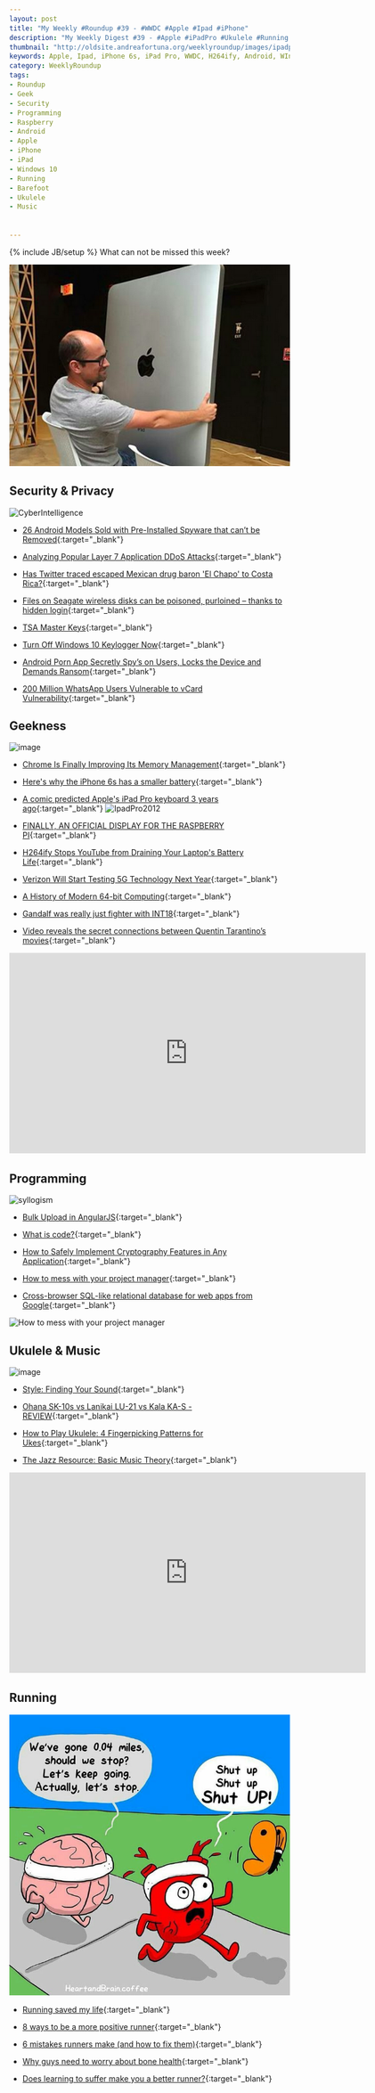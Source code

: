 ```yaml
---
layout: post
title: "My Weekly #Roundup #39 - #WWDC #Apple #Ipad #iPhone"
description: "My Weekly Digest #39 - #Apple #iPadPro #Ukulele #Running #Windows10 #Security #Programming"
thumbnail: "http://oldsite.andreafortuna.org/weeklyroundup/images/ipadpro.png"
keywords: Apple, Ipad, iPhone 6s, iPad Pro, WWDC, H264ify, Android, WIndows 10, seagate, raspberry, Geek, Security,Programming, Running, Barefoot, Music, ukulele, transcription
category: WeeklyRoundup
tags: 
- Roundup
- Geek
- Security
- Programming
- Raspberry
- Android
- Apple
- iPhone
- iPad
- Windows 10
- Running
- Barefoot
- Ukulele
- Music


---
```

{% include JB/setup %}
What can not be missed this week? 

![iPadPro](/weeklyroundup/images/ipadpro.png)
<!-- more -->

Security & Privacy
--
![CyberIntelligence](http://imgs.xkcd.com/comics/cyberintelligence.png)

- [26 Android Models Sold with Pre-Installed Spyware that can’t be Removed](https://freedomhacker.net/26-android-models-sold-preinstalled-spyware-cant-be-removed-4597/){:target="_blank"}

- [Analyzing Popular Layer 7 Application DDoS Attacks](https://blog.sucuri.net/2015/09/analyzing-popular-layer-7-application-ddos-attacks.html){:target="_blank"}

- [Has Twitter traced escaped Mexican drug baron 'El Chapo' to Costa Rica?](https://nakedsecurity.sophos.com/2015/09/08/has-twitter-traced-escaped-mexican-drug-baron-el-chapo-to-costa-rica/?utm_source=Naked%2520Security%2520-%2520Feed&utm_medium=feed&utm_content=rss2&utm_campaign=Feed){:target="_blank"}

- [Files on Seagate wireless disks can be poisoned, purloined – thanks to hidden login](http://www.theregister.co.uk/2015/09/07/files_on_seagate_wireless_disks_can_be_poisoned_purloined/){:target="_blank"}

- [TSA Master Keys](https://www.schneier.com/blog/archives/2015/09/tsa_master_keys.html){:target="_blank"}

- [Turn Off Windows 10 Keylogger Now](http://thehackernews.com/2015/09/windows10-keylogger-security.html){:target="_blank"}

- [Android Porn App Secretly Spy’s on Users, Locks the Device and Demands Ransom](https://freedomhacker.net/android-porn-app-secretly-spys-users-locks-phone-demands-ransom-4601/){:target="_blank"}

- [200 Million WhatsApp Users Vulnerable to vCard Vulnerability](http://thehackernews.com/2015/09/whatsapp-vcard-vulnerability.html){:target="_blank"}



Geekness
--

![image](http://www.commitstrip.com/wp-content/uploads/2015/08/Strip-Damnation-des-ordis-650-finalenglish3.jpg)

- [Chrome Is Finally Improving Its Memory Management](http://lifehacker.com/chrome-updates-with-speed-improvements-and-better-memor-1728577172){:target="_blank"}

- [Here's why the iPhone 6s has a smaller battery](http://www.engadget.com/2015/09/10/iphone-6s-smaller-battery/){:target="_blank"}

- [A comic predicted Apple's iPad Pro keyboard 3 years ago](http://oldsite.andreafortuna.org/technology/2015/09/10/ipadpro-prediction/){:target="_blank"}
![IpadPro2012](http://4.bp.blogspot.com/-A_38HYfAgQQ/VfE6Bso-BtI/AAAAAAAAcvc/t9L-bI0myEc/s1600/Screen%2BShot%2B2015-09-10%2Bat%2B09.59.49.jpg)

- [FINALLY, AN OFFICIAL DISPLAY FOR THE RASPBERRY PI](http://hackaday.com/2015/09/08/finally-an-official-display-for-the-raspberry-pi/){:target="_blank"}

- [H264ify Stops YouTube from Draining Your Laptop's Battery Life](http://lifehacker.com/h264ify-stops-youtube-from-draining-your-laptops-batter-1729588002){:target="_blank"}

- [Verizon Will Start Testing 5G Technology Next Year](http://recode.net/2015/09/08/verizon-will-start-testing-5g-technology-next-year/){:target="_blank"}

- [A History of Modern 64-bit Computing](http://courses.cs.washington.edu/courses/csep590/06au/projects/history-64-bit.pdf){:target="_blank"}

- [Gandalf was really just fighter with INT18](https://np.reddit.com/r/DnD/comments/3jpksw/gandalf_was_really_just_fighter_with_int18/){:target="_blank"}

- [Video reveals the secret connections between Quentin Tarantino’s movies](http://bgr.com/2015/09/03/quentin-tarantino-movies-hidden-connections-video/){:target="_blank"}

<iframe width="640" height="360" src="https://www.youtube.com/embed/-bfuVNoD7o0" frameborder="0" allowfullscreen></iframe>


Programming
--
![syllogism](http://imgs.xkcd.com/comics/engineer_syllogism.png)

- [Bulk Upload in AngularJS](http://www.codeproject.com/Tips/1028442/Bulk-Upload-in-AngularJS){:target="_blank"}

- [What is code?](http://www.economist.com/blogs/economist-explains/2015/09/economist-explains-3){:target="_blank"}

- [How to Safely Implement Cryptography Features in Any Application](https://paragonie.com/blog/2015/09/how-to-safely-implement-cryptography-in-any-application){:target="_blank"}

- [How to mess with your project manager](http://www.commitstrip.com/en/2015/09/08/how-to-mess-with-your-project-manager/){:target="_blank"}

- [Cross-browser SQL-like relational database for web apps from Google](https://google.github.io/lovefield/){:target="_blank"}

![How to mess with your project manager](http://www.commitstrip.com/wp-content/uploads/2015/09/Strip-Back-end-VS-Front-end-english.jpg)

Ukulele & Music
--

![image](http://rlv.zcache.co.nz/ukulele_player_sticker-r168886474a7f4e76b354d4391e20eb78_v9wf3_8byvr_324.jpg)

- [Style: Finding Your Sound](http://liveukulele.com/lessons/soul/style/){:target="_blank"}

- [Ohana SK-10s vs Lanikai LU-21 vs Kala KA-S - REVIEW](http://www.gotaukulele.com/2015/09/soprano-ukulele-shootout-ohana-sk-10-vs.html){:target="_blank"}

- [How to Play Ukulele: 4 Fingerpicking Patterns for Ukes](http://takelessons.com/blog/how-to-play-ukulele-fingerpicking-z10){:target="_blank"}

- [The Jazz Resource: Basic Music Theory](http://www.thejazzresource.com/basic_music_theory.html){:target="_blank"}

<iframe width="640" height="360" src="https://www.youtube.com/embed/EJnllbSSKIY" frameborder="0" allowfullscreen></iframe>


Running
--

![image](/running/images/Runrunrun.jpg)

- [Running saved my life](http://www.theguardian.com/lifeandstyle/2015/aug/24/running-saved-my-life-depression-doctors-pills-therapy-did-nothing?CMP=fb_gu){:target="_blank"}

- [8 ways to be a more positive runner](http://www.runnersworld.co.uk/training/8-ways-to-be-a-more-positive-runner/13990.html){:target="_blank"}

- [6 mistakes runners make (and how to fix them)](http://www.runnersworld.co.uk/training/6-mistakes-runners-make-and-how-to-fix-them/13987.html){:target="_blank"}

- [Why guys need to worry about bone health](http://www.runnersworld.co.uk/health/why-guys-need-to-worry-about-bone-health/13995.html){:target="_blank"}

- [Does learning to suffer make you a better runner?](http://www.runnersworld.co.uk/training/does-learning-to-suffer-make-you-a-better-runner/13994.html){:target="_blank"}




